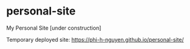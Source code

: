 # personal-site
My Personal Site [under construction]

Temporary deployed site: https://phi-h-nguyen.github.io/personal-site/
